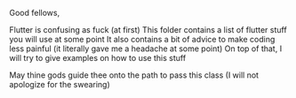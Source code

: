 Good fellows,

Flutter is confusing as fuck (at first)
This folder contains a list of flutter stuff you will use at some point
It also contains a bit of advice to make coding less painful
    (it literally gave me a headache at some point)
On top of that, I will try to give examples on how to use this stuff

May thine gods guide thee onto the path to pass this class
(I will not apologize for the swearing)